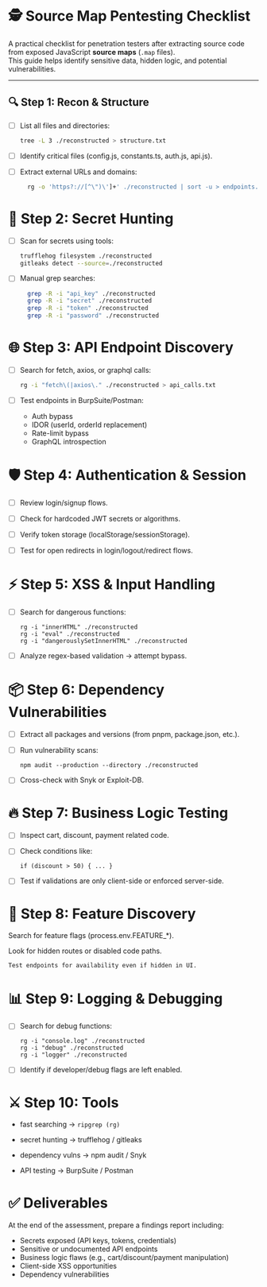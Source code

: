 # 🕵️ Source Map Pentesting Checklist

A practical checklist for penetration testers after extracting source code from exposed JavaScript **source maps** (`.map` files).  
This guide helps identify sensitive data, hidden logic, and potential vulnerabilities.

---

## 🔍 Step 1: Recon & Structure
- [ ] List all files and directories:
  ```bash
  tree -L 3 ./reconstructed > structure.txt

- [ ] Identify critical files (config.js, constants.ts, auth.js, api.js).

- [ ] Extract external URLs and domains:
  ```bash
    rg -o 'https?://[^\")\']+' ./reconstructed | sort -u > endpoints.txt

# 🔑 Step 2: Secret Hunting

- [ ] Scan for secrets using tools:

  ```bash
  trufflehog filesystem ./reconstructed
  gitleaks detect --source=./reconstructed

- [ ] Manual grep searches:
  ```bash
    grep -R -i "api_key" ./reconstructed
    grep -R -i "secret" ./reconstructed
    grep -R -i "token" ./reconstructed
    grep -R -i "password" ./reconstructed

# 🌐 Step 3: API Endpoint Discovery

- [ ] Search for fetch, axios, or graphql calls:
  ```bash
  rg -i "fetch\(|axios\." ./reconstructed > api_calls.txt

- [ ] Test endpoints in BurpSuite/Postman:

  * Auth bypass
  * IDOR (userId, orderId replacement)
  * Rate-limit bypass
  * GraphQL introspection

# 🛡 Step 4: Authentication & Session

- [ ] Review login/signup flows.

- [ ] Check for hardcoded JWT secrets or algorithms.

- [ ] Verify token storage (localStorage/sessionStorage).

- [ ] Test for open redirects in login/logout/redirect flows.

# ⚡ Step 5: XSS & Input Handling

- [ ] Search for dangerous functions:

      rg -i "innerHTML" ./reconstructed
      rg -i "eval" ./reconstructed
      rg -i "dangerouslySetInnerHTML" ./reconstructed

- [ ] Analyze regex-based validation → attempt bypass.

# 📦 Step 6: Dependency Vulnerabilities

- [ ] Extract all packages and versions (from pnpm, package.json, etc.).

- [ ] Run vulnerability scans:

      npm audit --production --directory ./reconstructed

- [ ] Cross-check with Snyk or Exploit-DB.

# 🔥 Step 7: Business Logic Testing

- [ ] Inspect cart, discount, payment related code.

- [ ] Check conditions like:

      if (discount > 50) { ... }

- [ ] Test if validations are only client-side or enforced server-side.

# 🧪 Step 8: Feature Discovery

Search for feature flags (process.env.FEATURE_*).

Look for hidden routes or disabled code paths.

    Test endpoints for availability even if hidden in UI.

# 📊 Step 9: Logging & Debugging

- [ ] Search for debug functions:

      rg -i "console.log" ./reconstructed
      rg -i "debug" ./reconstructed
      rg -i "logger" ./reconstructed

- [ ] Identify if developer/debug flags are left enabled.

# ⚔️ Step 10: Tools


* fast searching  →   `ripgrep (rg)`

* secret hunting  →   trufflehog / gitleaks

* dependency vulns  →  npm audit / Snyk

* API testing   →  BurpSuite / Postman

# ✅ Deliverables

At the end of the assessment, prepare a findings report including:

* Secrets exposed (API keys, tokens, credentials)
* Sensitive or undocumented API endpoints
* Business logic flaws (e.g., cart/discount/payment manipulation)
* Client-side XSS opportunities
* Dependency vulnerabilities
